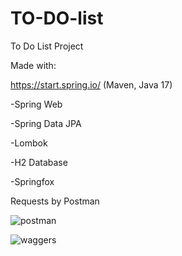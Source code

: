 # TO-DO-list
To Do List Project

Made with:

https://start.spring.io/ (Maven, Java 17)

-Spring Web

-Spring Data JPA

-Lombok

-H2 Database

-Springfox

Requests by Postman




![postman](https://user-images.githubusercontent.com/66968738/203206796-3c3143e4-2cc8-4448-93d5-375105ebbaa7.jpg)



![waggers](https://user-images.githubusercontent.com/66968738/203311913-048b2aaa-1d1d-427c-b8e3-687b63565561.png)
